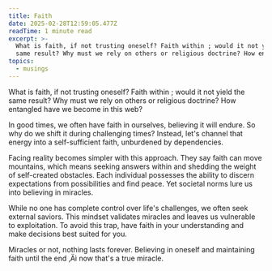 ```yaml
---
title: Faith
date: 2025-02-28T12:59:05.477Z
readTime: 1 minute read
excerpt: >-
  What is faith, if not trusting oneself? Faith within ; would it not yield the
  same result? Why must we rely on others or religious doctrine? How entan...
topics:
  - musings
---
```

What is faith, if not trusting oneself? Faith within ; would it not yield the same result? Why must we rely on others or religious doctrine? How entangled have we become in this web?
 
 In good times, we often have faith in ourselves, believing it will endure. So why do we shift it during challenging times? Instead, let's channel that energy into a self-sufficient faith, unburdened by dependencies.
 
 Facing reality becomes simpler with this approach. They say faith can move mountains, which means seeking answers within and shedding the weight of self-created obstacles. Each individual possesses the ability to discern expectations from possibilities and find peace. Yet societal norms lure us into believing in miracles.
 
 While no one has complete control over life's challenges, we often seek external saviors. This mindset validates miracles and leaves us vulnerable to exploitation. To avoid this trap, have faith in your understanding and make decisions best suited for you.
 
 Miracles or not, nothing lasts forever. Believing in oneself and maintaining faith until the end ‚Äì now that's a true miracle.

